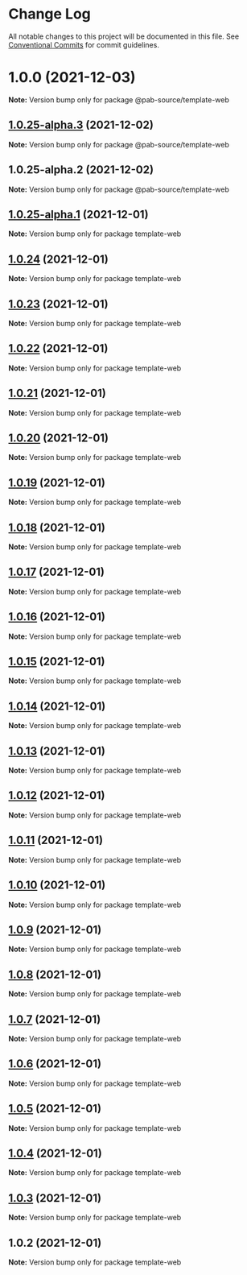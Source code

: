 # Change Log

All notable changes to this project will be documented in this file.
See [Conventional Commits](https://conventionalcommits.org) for commit guidelines.

# 1.0.0 (2021-12-03)

**Note:** Version bump only for package @pab-source/template-web

## [1.0.25-alpha.3](https://github.com/Pab-Source/monorepo-web-mobile-rn/compare/@pab-source/template-web@1.0.25-alpha.2...@pab-source/template-web@1.0.25-alpha.3) (2021-12-02)

**Note:** Version bump only for package @pab-source/template-web

## 1.0.25-alpha.2 (2021-12-02)

**Note:** Version bump only for package @pab-source/template-web

## [1.0.25-alpha.1](https://github.com/Pab-Source/@pab-source/web-mobile-rn/compare/template-web@1.0.24...template-web@1.0.25-alpha.1) (2021-12-01)

**Note:** Version bump only for package template-web

## [1.0.24](https://github.com/Pab-Source/@pab-source/web-mobile-rn/compare/template-web@1.0.23...template-web@1.0.24) (2021-12-01)

**Note:** Version bump only for package template-web

## [1.0.23](https://github.com/Pab-Source/@pab-source/web-mobile-rn/compare/template-web@1.0.22...template-web@1.0.23) (2021-12-01)

**Note:** Version bump only for package template-web

## [1.0.22](https://github.com/Pab-Source/@pab-source/web-mobile-rn/compare/template-web@1.0.21...template-web@1.0.22) (2021-12-01)

**Note:** Version bump only for package template-web

## [1.0.21](https://github.com/Pab-Source/@pab-source/web-mobile-rn/compare/template-web@1.0.20...template-web@1.0.21) (2021-12-01)

**Note:** Version bump only for package template-web

## [1.0.20](https://github.com/Pab-Source/@pab-source/web-mobile-rn/compare/template-web@1.0.19...template-web@1.0.20) (2021-12-01)

**Note:** Version bump only for package template-web

## [1.0.19](https://github.com/Pab-Source/@pab-source/web-mobile-rn/compare/template-web@1.0.18...template-web@1.0.19) (2021-12-01)

**Note:** Version bump only for package template-web

## [1.0.18](https://github.com/Pab-Source/@pab-source/web-mobile-rn/compare/template-web@1.0.17...template-web@1.0.18) (2021-12-01)

**Note:** Version bump only for package template-web

## [1.0.17](https://github.com/Pab-Source/@pab-source/web-mobile-rn/compare/template-web@1.0.16...template-web@1.0.17) (2021-12-01)

**Note:** Version bump only for package template-web

## [1.0.16](https://github.com/Pab-Source/@pab-source/web-mobile-rn/compare/template-web@1.0.15...template-web@1.0.16) (2021-12-01)

**Note:** Version bump only for package template-web

## [1.0.15](https://github.com/Pab-Source/@pab-source/web-mobile-rn/compare/template-web@1.0.14...template-web@1.0.15) (2021-12-01)

**Note:** Version bump only for package template-web

## [1.0.14](https://github.com/Pab-Source/@pab-source/web-mobile-rn/compare/template-web@1.0.13...template-web@1.0.14) (2021-12-01)

**Note:** Version bump only for package template-web

## [1.0.13](https://github.com/Pab-Source/@pab-source/web-mobile-rn/compare/template-web@1.0.12...template-web@1.0.13) (2021-12-01)

**Note:** Version bump only for package template-web

## [1.0.12](https://github.com/Pab-Source/@pab-source/web-mobile-rn/compare/template-web@1.0.11...template-web@1.0.12) (2021-12-01)

**Note:** Version bump only for package template-web

## [1.0.11](https://github.com/Pab-Source/@pab-source/web-mobile-rn/compare/template-web@1.0.10...template-web@1.0.11) (2021-12-01)

**Note:** Version bump only for package template-web

## [1.0.10](https://github.com/Pab-Source/@pab-source/web-mobile-rn/compare/template-web@1.0.9...template-web@1.0.10) (2021-12-01)

**Note:** Version bump only for package template-web

## [1.0.9](https://github.com/Pab-Source/@pab-source/web-mobile-rn/compare/template-web@1.0.8...template-web@1.0.9) (2021-12-01)

**Note:** Version bump only for package template-web

## [1.0.8](https://github.com/Pab-Source/@pab-source/web-mobile-rn/compare/template-web@1.0.7...template-web@1.0.8) (2021-12-01)

**Note:** Version bump only for package template-web

## [1.0.7](https://github.com/Pab-Source/@pab-source/web-mobile-rn/compare/template-web@1.0.6...template-web@1.0.7) (2021-12-01)

**Note:** Version bump only for package template-web

## [1.0.6](https://github.com/Pab-Source/@pab-source/web-mobile-rn/compare/template-web@1.0.5...template-web@1.0.6) (2021-12-01)

**Note:** Version bump only for package template-web

## [1.0.5](https://github.com/Pab-Source/@pab-source/web-mobile-rn/compare/template-web@1.0.4...template-web@1.0.5) (2021-12-01)

**Note:** Version bump only for package template-web

## [1.0.4](https://github.com/Pab-Source/@pab-source/web-mobile-rn/compare/template-web@1.0.3...template-web@1.0.4) (2021-12-01)

**Note:** Version bump only for package template-web

## [1.0.3](https://github.com/Pab-Source/@pab-source/web-mobile-rn/compare/template-web@1.0.2...template-web@1.0.3) (2021-12-01)

**Note:** Version bump only for package template-web

## 1.0.2 (2021-12-01)

**Note:** Version bump only for package template-web
